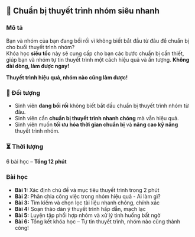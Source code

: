 ## 📌 Chuẩn bị thuyết trình nhóm siêu nhanh  

### Mô tả  
Bạn và nhóm của bạn đang bối rối vì không biết bắt đầu từ đâu để chuẩn bị cho buổi thuyết trình nhóm?  
Khóa học **siêu tốc** này sẽ cung cấp cho bạn các bước chuẩn bị cần thiết, giúp bạn và nhóm tự tin thuyết trình một cách hiệu quả và ấn tượng. **Không dài dòng, làm được ngay!**  

**Thuyết trình hiệu quả, nhóm nào cũng làm được!**  

### 🎯 Đối tượng  
- Sinh viên **đang bối rối** không biết bắt đầu chuẩn bị thuyết trình nhóm từ đâu.  
- Sinh viên cần **chuẩn bị thuyết trình nhanh chóng** mà vẫn hiệu quả.  
- Sinh viên muốn **tối ưu hóa thời gian chuẩn bị** và **nâng cao kỹ năng** thuyết trình nhóm.  

### ⏳ Thời lượng  
6 bài học – **Tổng 12 phút**  

### Bài học  
- **Bài 1:** Xác định chủ đề và mục tiêu thuyết trình trong 2 phút  
- **Bài 2:** Phân chia công việc trong nhóm hiệu quả - Ai làm gì?  
- **Bài 3:** Tìm kiếm và chọn lọc tài liệu nhanh chóng, chính xác  
- **Bài 4:** Soạn thảo dàn ý thuyết trình hấp dẫn, mạch lạc  
- **Bài 5:** Luyện tập phối hợp nhóm và xử lý tình huống bất ngờ  
- **Bài 6:** Tổng kết khóa học – Tự tin thuyết trình, nhóm nào cũng thành công!